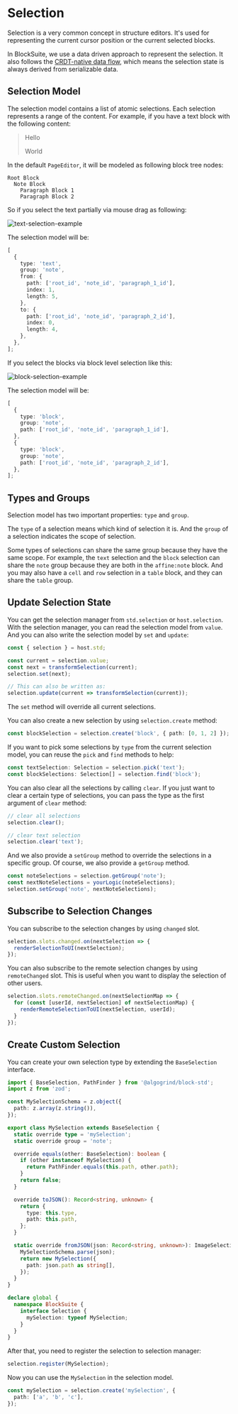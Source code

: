 # Selection

Selection is a very common concept in structure editors. It's used for representing the current cursor position or the current selected blocks.

In BlockSuite, we use a data driven approach to represent the selection. It also follows the [CRDT-native data flow](/blog/crdt-native-data-flow), which means the selection state is always derived from serializable data.

## Selection Model

The selection model contains a list of atomic selections. Each selection represents a range of the content. For example, if you have a text block with the following content:

> Hello
>
> World

In the default `PageEditor`, it will be modeled as following block tree nodes:

```
Root Block
  Note Block
    Paragraph Block 1
    Paragraph Block 2
```

So if you select the text partially via mouse drag as following:

![text-selection-example](../images/text-selection-example.png)

The selection model will be:

```ts
[
  {
    type: 'text',
    group: 'note',
    from: {
      path: ['root_id', 'note_id', 'paragraph_1_id'],
      index: 1,
      length: 5,
    },
    to: {
      path: ['root_id', 'note_id', 'paragraph_2_id'],
      index: 0,
      length: 4,
    },
  },
];
```

If you select the blocks via block level selection like this:

![block-selection-example](../images/block-selection-example.png)

The selection model will be:

```ts
[
  {
    type: 'block',
    group: 'note',
    path: ['root_id', 'note_id', 'paragraph_1_id'],
  },
  {
    type: 'block',
    group: 'note',
    path: ['root_id', 'note_id', 'paragraph_2_id'],
  },
];
```

## Types and Groups

Selection model has two important properties: `type` and `group`.

The `type` of a selection means which kind of selection it is. And the `group` of a selection indicates the scope of selection.

Some types of selections can share the same group because they have the same scope. For example, the `text` selection and the `block` selection can share the `note` group because they are both in the `affine:note` block. And you may also have a `cell` and `row` selection in a `table` block, and they can share the `table` group.

## Update Selection State

You can get the selection manager from `std.selection` or `host.selection`. With the selection manager, you can read the selection model from `value`. And you can also write the selection model by `set` and `update`:

```ts
const { selection } = host.std;

const current = selection.value;
const next = transformSelection(current);
selection.set(next);

// This can also be written as:
selection.update(current => transformSelection(current));
```

The `set` method will override all current selections.

You can also create a new selection by using `selection.create` method:

```ts
const blockSelection = selection.create('block', { path: [0, 1, 2] });
```

If you want to pick some selections by `type` from the current selection model, you can reuse the `pick` and `find` methods to help:

```ts
const textSelection: Selection = selection.pick('text');
const blockSelections: Selection[] = selection.find('block');
```

You can also clear all the selections by calling `clear`. If you just want to clear a certain type of selections, you can pass the type as the first argument of `clear` method:

```ts
// clear all selections
selection.clear();

// clear text selection
selection.clear('text');
```

And we also provide a `setGroup` method to override the selections in a specific group. Of course, we also provide a `getGroup` method.

```ts
const noteSelections = selection.getGroup('note');
const nextNoteSelections = yourLogic(noteSelections);
selection.setGroup('note', nextNoteSelections);
```

## Subscribe to Selection Changes

You can subscribe to the selection changes by using `changed` slot.

```ts
selection.slots.changed.on(nextSelection => {
  renderSelectionToUI(nextSelection);
});
```

You can also subscribe to the remote selection changes by using `remoteChanged` slot. This is useful when you want to display the selection of other users.

```ts
selection.slots.remoteChanged.on(nextSelectionMap => {
  for (const [userId, nextSelection] of nextSelectionMap) {
    renderRemoteSelectionToUI(nextSelection, userId);
  }
});
```

## Create Custom Selection

You can create your own selection type by extending the `BaseSelection` interface.

```ts
import { BaseSelection, PathFinder } from '@algogrind/block-std';
import z from 'zod';

const MySelectionSchema = z.object({
  path: z.array(z.string()),
});

export class MySelection extends BaseSelection {
  static override type = 'mySelection';
  static override group = 'note';

  override equals(other: BaseSelection): boolean {
    if (other instanceof MySelection) {
      return PathFinder.equals(this.path, other.path);
    }
    return false;
  }

  override toJSON(): Record<string, unknown> {
    return {
      type: this.type,
      path: this.path,
    };
  }

  static override fromJSON(json: Record<string, unknown>): ImageSelection {
    MySelectionSchema.parse(json);
    return new MySelection({
      path: json.path as string[],
    });
  }
}

declare global {
  namespace BlockSuite {
    interface Selection {
      mySelection: typeof MySelection;
    }
  }
}
```

After that, you need to register the selection to selection manager:

```ts
selection.register(MySelection);
```

Now you can use the `MySelection` in the selection model.

```ts
const mySelection = selection.create('mySelection', {
  path: ['a', 'b', 'c'],
});
```
